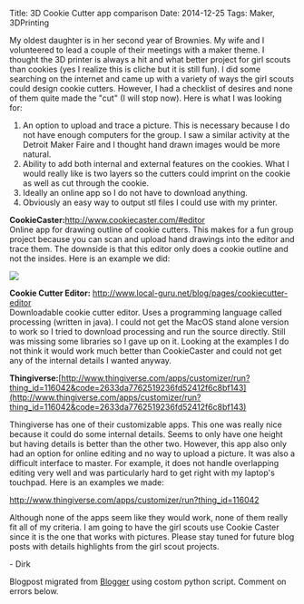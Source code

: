 Title: 3D Cookie Cutter app comparison
Date: 2014-12-25
Tags: Maker, 3DPrinting

My oldest daughter is in her second year of Brownies.  My wife and I
volunteered to lead a couple of their meetings with a maker theme.  I thought
the 3D printer is always a hit and what better project for girl scouts than
cookies (yes I realize this is cliche but it is still fun).  I did some
searching on the internet and came up with a variety of ways the girl scouts
could design cookie cutters.  However, I had a checklist of desires and none
of them quite made the "cut" (I will stop now).  Here is what I was looking
for:  

  1. An option to upload and trace a picture. This is necessary because I do not have enough computers for the group. I saw a similar activity at the Detroit Maker Faire and I thought hand drawn images would be more natural.
  2. Ability to add both internal and external features on the cookies. What I would really like is two layers so the cutters could imprint on the cookie as well as cut through the cookie. 
  3. Ideally an online app so I do not have to download anything.  
  4. Obviously an easy way to output stl files I could use with my printer.

  
 **CookieCaster:**<http://www.cookiecaster.com/#editor>  
Online app for drawing outline of cookie cutters.  This makes for a fun group
project because you can scan and upload hand drawings into the editor and
trace them.  The downside is that this editor only does a cookie outline and
not the insides. Here is an example we did:  

[![](./images/CookieCaster_screen.tiff)](./images/CookieCaster_screen.tiff)

  
 **Cookie Cutter Editor:** <http://www.local-guru.net/blog/pages/cookiecutter-editor>  
Downloadable cookie cutter editor. Uses a programming language called
processing (written in java).  I could not get the MacOS stand alone version
to work so I tried to download processing and run the source directly.  Still
was missing some libraries so I gave up on it.  Looking at the examples I do
not think it would work much better than CookieCaster and could not get any of
the internal details I wanted anyway.  
  
**Thingiverse:**[http://www.thingiverse.com/apps/customizer/run?thing_id=116042&code=2633da7762519236fd52412f6c8bf143](http://www.thingiverse.com/apps/customizer/run?thing_id=116042&code=2633da7762519236fd52412f6c8bf143)  
  
Thingiverse has one of their customizable apps.  This one was really nice
because it could do some internal details. Seems to only have one height but
having details is better than the other two.  However, this app also only had
an option for online editing and no way to upload a picture.  It was also a
difficult interface to master.  For example, it does not handle overlapping
editing very well and was particularly hard to get right with my laptop's
touchpad.  Here is an examples we made:  
  
<http://www.thingiverse.com/apps/customizer/run?thing_id=116042>  
  
Although none of the apps seem like they would work, none of them really fit
all of my criteria.  I am going to have the girl scouts use Cookie Caster
since it is the one that works with pictures. Please stay tuned for future
blog posts with details highlights from the girl scout projects.  
  
\- Dirk

Blogpost migrated from [Blogger](https://apprenticemaker.blogspot.com/2014/12/3d-cookie-cutter-app-comparison.html) using costom python script. Comment on errors below.
